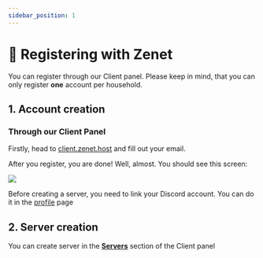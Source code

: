 ```yaml
---
sidebar_position: 1
---
```


# 🔐 Registering with Zenet
You can register through our Client panel. Please keep in mind, that you can only register **one** account per household.


## 1. Account creation
### Through our Client Panel
Firstly, head to [client.zenet.host](https://client.zenet.host "Register") and fill out your email.

After you register, you are done! Well, almost. You should see this screen:

![](https://cdn.discordapp.com/attachments/911733230795911230/1003301168384069702/unknown.png)

Before creating a server, you need to link your Discord account. You can do it in the [profile](https://client.zenet.host/profile "profile") page


## 2. Server creation
You can create server in the **[Servers](https://client.zenet.host/servers "Servers")** section of the Client panel

